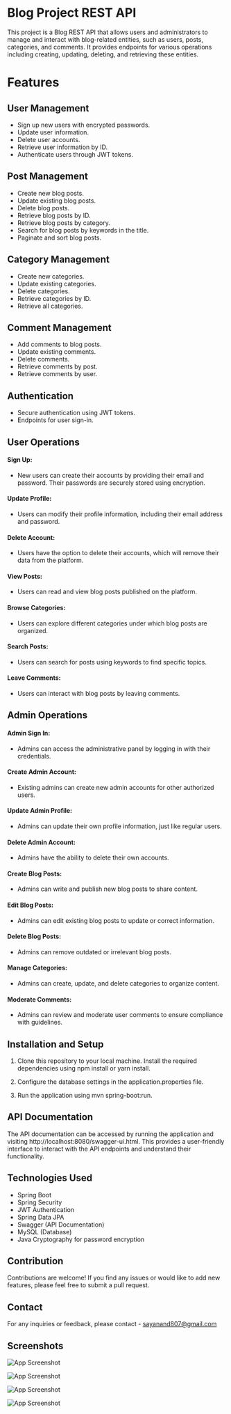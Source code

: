 # Blog Project REST API

This project is a Blog REST API that allows users and administrators to manage and interact with blog-related entities, such as users, posts, categories, and comments. It provides endpoints for various operations including creating, updating, deleting, and retrieving these entities.


# Features
## User Management

- Sign up new users with encrypted passwords.
- Update user information.
- Delete user accounts.
- Retrieve user information by ID.
- Authenticate users through JWT tokens.

## Post Management

- Create new blog posts.
- Update existing blog posts.
- Delete blog posts.
- Retrieve blog posts by ID.
- Retrieve blog posts by category.
- Search for blog posts by keywords in the title.
- Paginate and sort blog posts.
## Category Management
- Create new categories.
- Update existing categories.
- Delete categories.
- Retrieve categories by ID.
- Retrieve all categories.
## Comment Management
- Add comments to blog posts.
- Update existing comments.
- Delete comments.
- Retrieve comments by post.
- Retrieve comments by user.
## Authentication
- Secure authentication using JWT tokens.
- Endpoints for user sign-in.

## User Operations

#### Sign Up: 
- New users can create their accounts by providing their email and password. Their passwords are securely stored using encryption.

#### Update Profile:
- Users can modify their profile information, including their email address and password.

#### Delete Account:
-  Users have the option to delete their accounts, which will remove their data from the platform.

#### View Posts:
 -  Users can read and view blog posts published on the platform.

#### Browse Categories: 
- Users can explore different categories under which blog posts are organized.

#### Search Posts: 
- Users can search for posts using keywords to find specific topics.

#### Leave Comments: 
- Users can interact with blog posts by leaving comments.

## Admin Operations
#### Admin Sign In: 
- Admins can access the administrative panel by logging in with their credentials.

#### Create Admin Account:
-  Existing admins can create new admin accounts for other authorized users.

#### Update Admin Profile: 
- Admins can update their own profile information, just like regular users.

#### Delete Admin Account: 
 - Admins have the ability to delete their own accounts.

#### Create Blog Posts:
 -  Admins can write and publish new blog posts to share content.

#### Edit Blog Posts:
-  Admins can edit existing blog posts to update or correct information.

#### Delete Blog Posts: 
- Admins can remove outdated or irrelevant blog posts.

#### Manage Categories: 
- Admins can create, update, and delete categories to organize content.

#### Moderate Comments: 
 - Admins can review and moderate user comments to ensure compliance with guidelines.

 ## Installation and Setup

1. Clone this repository to your local machine.
Install the required dependencies using npm install or yarn install.

2. Configure the database settings in the application.properties file.

3. Run the application using mvn spring-boot:run.

## API Documentation

The API documentation can be accessed by running the application and visiting http://localhost:8080/swagger-ui.html. 
This provides a user-friendly interface to interact with the API endpoints and understand their functionality.

## Technologies Used

- Spring Boot
- Spring Security
- JWT Authentication
- Spring Data JPA
- Swagger (API Documentation)
- MySQL (Database)
- Java Cryptography for password encryption

## Contribution
Contributions are welcome! If you find any issues or would like to add new features, please feel free to submit a pull request.

## Contact
For any inquiries or feedback, please contact -  sayanand807@gmail.com




## Screenshots

![App Screenshot](https://drive.google.com/file/d/1k_EyMegXlAHMpVTy58Dxx5yc5j5mahFC/view?usp=sharing)

![App Screenshot](https://drive.google.com/file/d/1n7EGZ_2AfC09L2YvipYXFARG3wznAqKo/view?usp=sharing )

![App Screenshot](https://drive.google.com/file/d/1-6r-DSQpO4FPoAWk-ERytUgZFDs5Nf4x/view?usp=sharing)

![App Screenshot](https://drive.google.com/file/d/1X9lz4OynqvNeNHGZwmlnpYmtTfc2H585/view?usp=sharing)


